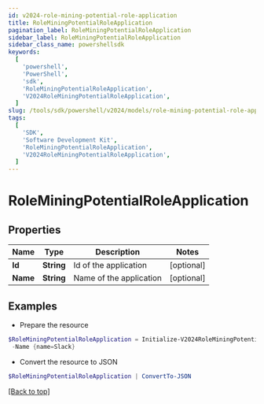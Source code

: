 ```yaml
---
id: v2024-role-mining-potential-role-application
title: RoleMiningPotentialRoleApplication
pagination_label: RoleMiningPotentialRoleApplication
sidebar_label: RoleMiningPotentialRoleApplication
sidebar_class_name: powershellsdk
keywords:
  [
    'powershell',
    'PowerShell',
    'sdk',
    'RoleMiningPotentialRoleApplication',
    'V2024RoleMiningPotentialRoleApplication',
  ]
slug: /tools/sdk/powershell/v2024/models/role-mining-potential-role-application
tags:
  [
    'SDK',
    'Software Development Kit',
    'RoleMiningPotentialRoleApplication',
    'V2024RoleMiningPotentialRoleApplication',
  ]
---
```


# RoleMiningPotentialRoleApplication

## Properties

| Name     | Type       | Description             | Notes      |
| -------- | ---------- | ----------------------- | ---------- |
| **Id**   | **String** | Id of the application   | [optional] |
| **Name** | **String** | Name of the application | [optional] |

## Examples

- Prepare the resource

```powershell
$RoleMiningPotentialRoleApplication = Initialize-V2024RoleMiningPotentialRoleApplication  -Id {id=2c9180877212632a017228d5a796292b} `
 -Name {name=Slack}
```

- Convert the resource to JSON

```powershell
$RoleMiningPotentialRoleApplication | ConvertTo-JSON
```

[[Back to top]](#)
